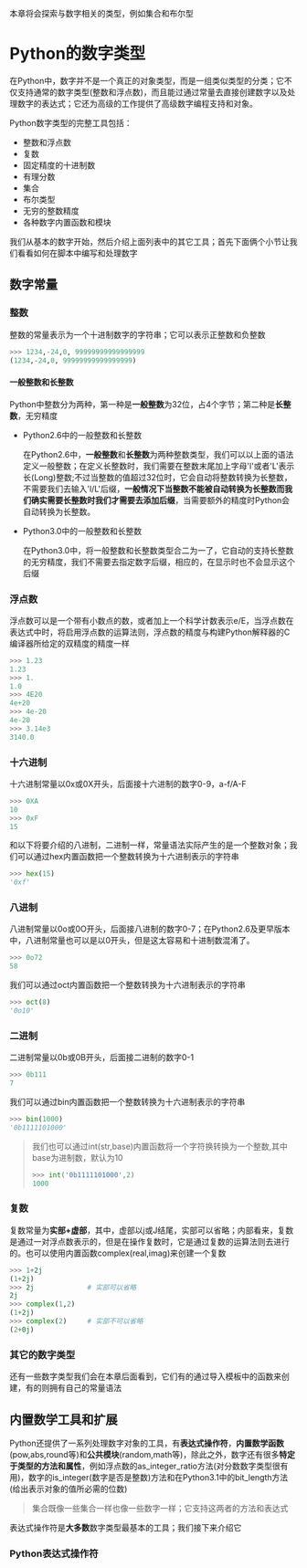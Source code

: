 本章将会探索与数字相关的类型，例如集合和布尔型

# Python的数字类型

在Python中，数字并不是一个真正的对象类型，而是一组类似类型的分类；它不仅支持通常的数字类型(整数和浮点数)，而且能过通过常量去直接创建数字以及处理数字的表达式；它还为高级的工作提供了高级数字编程支持和对象。

Python数字类型的完整工具包括：

* 整数和浮点数
* 复数
* 固定精度的十进制数
* 有理分数
* 集合
* 布尔类型
* 无穷的整数精度
* 各种数字内置函数和模块

我们从基本的数字开始，然后介绍上面列表中的其它工具；首先下面俩个小节让我们看看如何在脚本中编写和处理数字

## 数字常量

### 整数

整数的常量表示为一个十进制数字的字符串；它可以表示正整数和负整数

```python
>>> 1234,-24,0, 99999999999999999
(1234,-24,0, 99999999999999999)
```

#### 一般整数和长整数

Python中整数分为两种，第一种是**一般整数**为32位，占4个字节；第二种是**长整数**，无穷精度

* Python2.6中的一般整数和长整数

    在Python2.6中，**一般整数**和**长整数**为两种整数类型，我们可以以上面的语法定义一般整数；在定义长整数时，我们需要在整数末尾加上字母'l'或者'L'表示长(Long)整数;不过当整数的值超过32位时，它会自动将整数转换为长整数，不需要我们去输入'l/L'后缀，**一般情况下当整数不能被自动转换为长整数而我们确实需要长整数时我们才需要去添加后缀**，当需要额外的精度时Python会自动转换为长整数。

* Python3.0中的一般整数和长整数

    在Python3.0中，将一般整数和长整数类型合二为一了，它自动的支持长整数的无穷精度，我们不需要去指定数字后缀，相应的，在显示时也不会显示这个后缀

### 浮点数

浮点数可以是一个带有小数点的数，或者加上一个科学计数表示e/E，当浮点数在表达式中时，将启用浮点数的运算法则，浮点数的精度与构建Python解释器的C编译器所给定的双精度的精度一样

```python
>>> 1.23
1.23
>>> 1.
1.0
>>> 4E20
4e+20
>>> 4e-20
4e-20
>>> 3.14e3
3140.0
```


### 十六进制

十六进制常量以0x或0X开头，后面接十六进制的数字0-9，a-f/A-F

```python
>>> 0XA
10
>>> 0xF
15
```

和以下将要介绍的八进制，二进制一样，常量语法实际产生的是一个整数对象；我们可以通过hex内置函数把一个整数转换为十六进制表示的字符串

```python
>>> hex(15)
'0xf'
```

### 八进制

八进制常量以0o或0O开头，后面接八进制的数字0-7；在Python2.6及更早版本中，八进制常量也可以是以0开头，但是这太容易和十进制数混淆了。

```python
>>> 0o72
58
```

我们可以通过oct内置函数把一个整数转换为十六进制表示的字符串

```python
>>> oct(8)
'0o10'
```

### 二进制

二进制常量以0b或0B开头，后面接二进制的数字0-1

```python
>>> 0b111
7
```
我们可以通过bin内置函数把一个整数转换为十六进制表示的字符串

```python
>>> bin(1000)
'0b1111101000'
```

> 我们也可以通过int(str,base)内置函数将一个字符换转换为一个整数,其中base为进制数，默认为10
> ```python
> >>> int('0b1111101000',2)
> 1000
>```
> 

### 复数

复数常量为**实部+虚部**，其中，虚部以j或J结尾，实部可以省略；内部看来，复数是通过一对浮点数表示的，但是在操作复数时，它是通过复数的运算法则去进行的。也可以使用内置函数complex(real,imag)来创建一个复数

```python
>>> 1+2j
(1+2j)
>>> 2j             # 实部可以省略
2j
>>> complex(1,2)
(1+2j)
>>> complex(2)     # 实部不可以省略
(2+0j)
```

### 其它的数字类型

还有一些数字类型我们会在本章后面看到，它们有的通过导入模板中的函数来创建，有的则拥有自己的常量语法

## 内置数学工具和扩展

Python还提供了一系列处理数字对象的工具，有**表达式操作符**，**内置数学函数**(pow,abs,round等)和**公共模块**(random,math等)，除此之外，数字还有很多**特定于类型的方法和属性**，例如浮点数的as_integer_ratio方法(对分数数字类型很有用)，数字的is_integer(数字是否是整数)方法和在Python3.1中的bit_length方法(给出表示对象的值所必需的位数)

> 集合既像一些集合一样也像一些数字一样；它支持这两者的方法和表达式

表达式操作符是**大多数**数字类型最基本的工具；我们接下来介绍它

### Python表达式操作符

